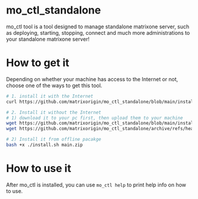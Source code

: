 # mo_ctl_standalone
mo_ctl tool is a tool designed to manage standalone matrixone server, such as deploying, starting, stopping, connect and much more administrations to your standalone matrixone server!

# How to get it
Depending on whether your machine has access to the Internet or not, choose one of the ways to get this tool.
```bash
# 1. install it with the Internet
curl https://github.com/matrixorigin/mo_ctl_standalone/blob/main/install.sh | bash

# 2. Install it without the Internet
# 1) download it to your pc first, then upload them to your machine
wget https://github.com/matrixorigin/mo_ctl_standalone/blob/main/install.sh
wget https://github.com/matrixorigin/mo_ctl_standalone/archive/refs/heads/main.zip

# 2) Install it from offline pacakge
bash +x ./install.sh main.zip
```

# How to use it
After mo_ctl is installed, you can use `mo_ctl help` to print help info on how to use.